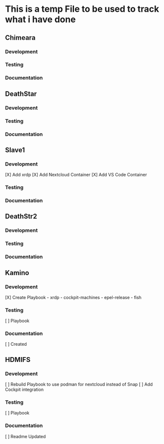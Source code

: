 # This is a temp File to be used to track what i have done

## Chimeara
### Development


### Testing


### Documentation



## DeathStar
### Development


### Testing


### Documentation


## Slave1
### Development
[X] Add xrdp
[X] Add Nextcloud Container
[X] Add VS Code Container

### Testing


### Documentation



## DeathStr2
### Development


### Testing


### Documentation

## Kamino
### Development
[X] Create Playbook
	- xrdp
	- cockpit-machines
	- epel-release
	- fish

### Testing
[ ] Playbook

### Documentation
[ ] Created

## HDMIFS
### Development
[ ] Rebuild Playbook to use podman for nextcloud instead of Snap
[ ] Add Cockpit integration

### Testing
[ ] Playbook

### Documentation
[ ] Readme Updated
